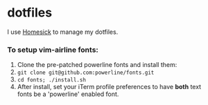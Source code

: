 dotfiles
========

I use [Homesick](https://github.com/technicalpickles/homesick) to manage my dotfiles.


### To setup vim-airline fonts:
1. Clone the pre-patched powerline fonts and install them:
  1. `git clone git@github.com:powerline/fonts.git`
  2. `cd fonts; ./install.sh`
2. After install, set your iTerm profile preferences to have __both__ text  
   fonts be a 'powerline' enabled font.

